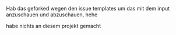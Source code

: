 Hab das geforked wegen den issue templates um das mit dem input anzuschauen und abzuschauen, hehe

habe nichts an diesem projekt gemacht
